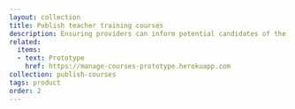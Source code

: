 ```yaml
---
layout: collection
title: Publish teacher training courses
description: Ensuring providers can inform potential candidates of the courses they offer.
related:
  items:
  - text: Prototype
    href: https://manage-courses-prototype.herokuapp.com
collection: publish-courses
tags: product
order: 2
---
```

